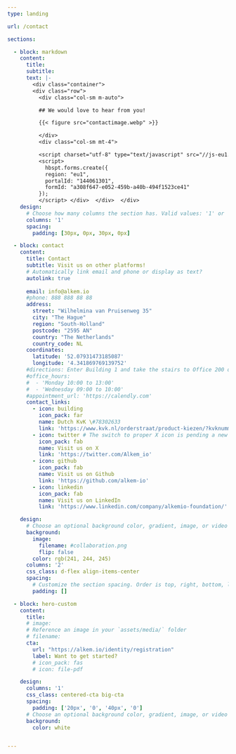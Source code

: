 ```yaml
---
type: landing

url: /contact

sections:

  - block: markdown
    content:
      title: 
      subtitle:
      text: |-
        <div class="container">
        <div class="row">
          <div class="col-sm m-auto">  

          ## We would love to hear from you!

          {{< figure src="contactimage.webp" >}}

          </div>
          <div class="col-sm mt-4">  

          <script charset="utf-8" type="text/javascript" src="//js-eu1.hsforms.net/forms/v2.js"></script>
          <script>
            hbspt.forms.create({
            region: "eu1",
            portalId: "144061301",
            formId: "a308f647-e052-459b-a40b-494f1523ce41"
          });
          </script> </div>  </div>  </div>
    design:
      # Choose how many columns the section has. Valid values: '1' or '2'.
      columns: '1'
      spacing:
        padding: [30px, 0px, 30px, 0px]

  - block: contact
    content:
      title: Contact
      subtitle: Visit us on other platforms!
      # Automatically link email and phone or display as text?
      autolink: true
      
      email: info@alkem.io
      #phone: 888 888 88 88
      address:
        street: "Wilhelmina van Pruisenweg 35"
        city: "The Hague"
        region: "South-Holland"
        postcode: "2595 AN"
        country: "The Netherlands"
        country_code: NL
      coordinates:
        latitude: '52.07931473185087'
        longitude: '4.341869769139752'
      #directions: Enter Building 1 and take the stairs to Office 200 on Floor 2
      #office_hours:
      #  - 'Monday 10:00 to 13:00'
      #  - 'Wednesday 09:00 to 10:00'
      #appointment_url: 'https://calendly.com'
      contact_links:
        - icon: building
          icon_pack: far
          name: Dutch KvK \#78302633
          link: 'https://www.kvk.nl/orderstraat/product-kiezen/?kvknummer=78302633'
        - icon: twitter # The switch to proper X icon is pending a new hugo release
          icon_pack: fab
          name: Visit us on X
          link: 'https://twitter.com/Alkem_io'
        - icon: github
          icon_pack: fab
          name: Visit us on Github 
          link: 'https://github.com/alkem-io'
        - icon: linkedin
          icon_pack: fab
          name: Visit us on LinkedIn
          link: 'https://www.linkedin.com/company/alkemio-foundation/' 

    design:
      # Choose an optional background color, gradient, image, or video
      background:
        image:
          filename: #collaboration.png
          flip: false
        color: rgb(241, 244, 245)
      columns: '2'
      css_class: d-flex align-items-center
      spacing:
        # Customize the section spacing. Order is top, right, bottom, left.
        padding: []

  - block: hero-custom
    content:
      title:
      # image:
      # Reference an image in your `assets/media/` folder
      # filename:
      cta:
        url: "https://alkem.io/identity/registration"
        label: Want to get started?
        # icon_pack: fas
        # icon: file-pdf

    design:
      columns: '1'
      css_class: centered-cta big-cta
      spacing:
        padding: ['20px', '0', '40px', '0']
      # Choose an optional background color, gradient, image, or video
      background:
        color: white


---
```

